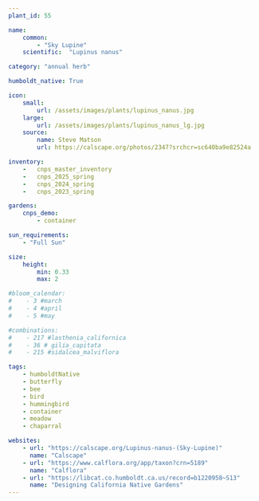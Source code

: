 ```yaml
---
plant_id: 55

name: 
    common:  
        - "Sky Lupine" 
    scientific:  "Lupinus nanus" 

category: "annual herb"

humboldt_native: True

icon: 
    small: 
        url: /assets/images/plants/lupinus_nanus.jpg 
    large: 
        url: /assets/images/plants/lupinus_nanus_lg.jpg 
    source: 
        name: Steve Matson 
        url: https://calscape.org/photos/2347?srchcr=sc640ba9e82524a 

inventory: 
    -   cnps_master_inventory
    -   cnps_2025_spring
    -   cnps_2024_spring
    -   cnps_2023_spring

gardens:
    cnps_demo:
        - container

sun_requirements:
    - "Full Sun"

size:
    height: 
        min: 0.33
        max: 2

#bloom_calendar: 
#    - 3 #march
#    - 4 #april
#    - 5 #may

#combinations: 
#    - 217 #lasthenia_californica
#    - 36 # gilia_capitata
#    - 215 #sidalcea_malviflora 

tags: 
    - humboldtNative
    - butterfly
    - bee
    - bird
    - hummingbird
    - container
    - meadow
    - chaparral

websites:
    - url: "https://calscape.org/Lupinus-nanus-(Sky-Lupine)"
      name: "Calscape"
    - url: "https://www.calflora.org/app/taxon?crn=5189"
      name: "Calflora"
    - url: "https://libcat.co.humboldt.ca.us/record=b1220958~S13"
      name: "Designing California Native Gardens"
---
```


